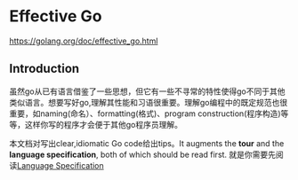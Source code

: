 # Effective Go
<https://golang.org/doc/effective_go.html>

## Introduction
虽然go从已有语言借鉴了一些思想，但它有一些不寻常的特性使得go不同于其他类似语言。想要写好go,理解其性能和习语很重要。理解go编程中的既定规范也很重要，如naming(命名）、formatting(格式)、program construction(程序构造)等等，这样你写的程序才会便于其他go程序员理解。

本文档对写出clear,idiomatic Go code给出tips。It augments the **tour** and the **language specification**, both of which should be read first. 就是你需要先阅读[Language Specification](https://golang.org/ref/spec)